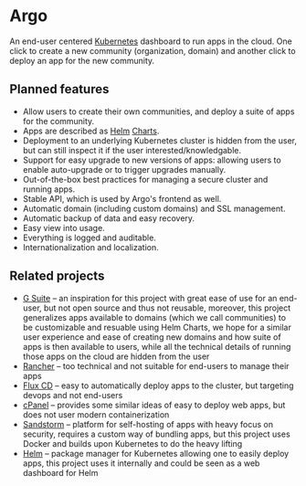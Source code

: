 # Argo

An end-user centered [Kubernetes](https://kubernetes.io/) dashboard to run apps in the cloud.
One click to create a new community (organization, domain) and another click to deploy an app for the new community.

## Planned features

* Allow users to create their own communities, and deploy a suite of apps for the community.
* Apps are described as [Helm](https://helm.sh/) [Charts](https://helm.sh/docs/topics/charts/).
* Deployment to an underlying Kubernetes cluster is hidden from the user, but can still inspect it if the user interested/knowledgable.
* Support for easy upgrade to new versions of apps: allowing users to enable auto-upgrade or to trigger upgrades manually.
* Out-of-the-box best practices for managing a secure cluster and running apps.
* Stable API, which is used by Argo's frontend as well.
* Automatic domain (including custom domains) and SSL management.
* Automatic backup of data and easy recovery.
* Easy view into usage.
* Everything is logged and auditable.
* Internationalization and localization.

## Related projects

* [G Suite](https://en.wikipedia.org/wiki/G_Suite) – an inspiration for this project with great ease of use for an end-user, but not open source and thus not reusable, moreover,
  this project generalizes apps available to domains (which we call communities) to be customizable and resuable using Helm Charts, we hope for a similar user experience and ease
  of creating new domains and how suite of apps is then available to users, while all the technical details of running those apps on the cloud are hidden from the user
* [Rancher](https://rancher.com/) – too technical and not suitable for end-users to manage their apps
* [Flux CD](https://fluxcd.io/) – easy to automatically deploy apps to the cluster, but targeting devops and not end-users
* [cPanel](https://cpanel.net/) – provides some similar ideas of easy to deploy web apps, but does not user modern containerization
* [Sandstorm](https://sandstorm.io/) – platform for self-hosting of apps with heavy focus on security, requires a custom way of bundling apps, but this project uses Docker
  and builds upon Kubernetes to do the heavy lifting
* [Helm](https://helm.sh/) – package manager for Kubernetes allowing one to easily deploy apps, this project uses it internally and could be seen as a web dashboard for Helm